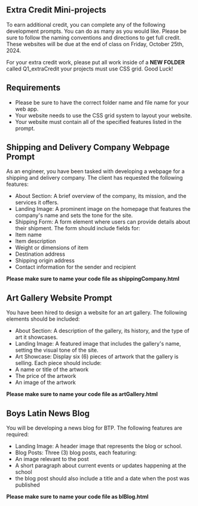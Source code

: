 ## Extra Credit Mini-projects
To earn additional credit, you can complete any of the following development prompts. You can do as many as you would like. 
Please be sure to follow the naming conventions and directions to get full credit. These websites will be due at the end of class on Friday, October 25th, 2024.

For your extra credit work, please put all work inside of a **NEW FOLDER** called Q1_extraCredit
your projects must use CSS grid. 
Good Luck!

## Requirements
- Please be sure to have the correct folder name and file name for your web app.
- Your website needs to use the CSS grid system to layout your website. 
- Your website must contain all of the specified features listed in the prompt. 


## Shipping and Delivery Company Webpage Prompt
As an engineer, you have been tasked with developing a webpage for a shipping and delivery company. The client has requested the following features:

- About Section: A brief overview of the company, its mission, and the services it offers.
- Landing Image: A prominent image on the homepage that features the company's name and sets the tone for the site.
- Shipping Form: A form element where users can provide details about their shipment. The form should include fields for:
- Item name
- Item description
- Weight or dimensions of item
- Destination address
- Shipping origin address
- Contact information for the sender and recipient

**Please make sure to name your code file as shippingCompany.html**

## Art Gallery Website Prompt
You have been hired to design a website for an art gallery. The following elements should be included:

- About Section: A description of the gallery, its history, and the type of art it showcases.
- Landing Image: A featured image that includes the gallery's name, setting the visual tone of the site.
- Art Showcase: Display six (6) pieces of artwork that the gallery is selling. Each piece should include:
- A name or title of the artwork
- The price of the artwork
- An image of the artwork

**Please make sure to name your code file as artGallery.html**


## Boys Latin News Blog
You will be developing a news blog for BTP. The following features are required:

- Landing Image: A header image that represents the blog or school.
- Blog Posts: Three (3) blog posts, each featuring:
- An image relevant to the post
- A short paragraph about current events or updates happening at the school
- the blog post should also include a title and a date when the post was published

**Please make sure to name your code file as blBlog.html**

